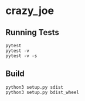 # crazy_joe

## Running Tests
```
pytest
pytest -v
pytest -v -s
```

## Build
```
python3 setup.py sdist
python3 setup.py bdist_wheel
```